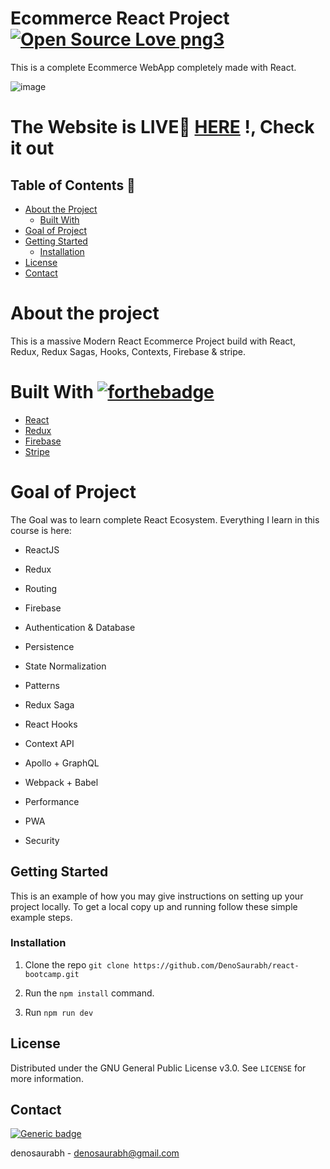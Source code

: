 # Ecommerce React Project [![Open Source Love png3](https://badges.frapsoft.com/os/v3/open-source.png?v=103)](https://github.com/ellerbrock/open-source-badges/)
This is a complete Ecommerce WebApp completely made with React.

![image](https://media.graphcms.com/REPWjpW9Rj2Ogj4gs76O)

# The Website is LIVE🔴 [HERE](https://react-crwn-project.herokuapp.com) !, Check it out


## Table of Contents 📑

* [About the Project](#about-the-project)
  * [Built With](#built-with)
* [Goal of Project](#goal-of-project) 
* [Getting Started](#getting-started)
  * [Installation](#installation)
* [License](#license)
* [Contact](#contact)

# About the project

This is a massive Modern React Ecommerce Project build with React, Redux, Redux Sagas, Hooks, Contexts, Firebase & stripe.

# Built With [![forthebadge](https://forthebadge.com/images/badges/built-with-love.svg)](https://forthebadge.com)

* [React](https://reactjs.org/)
* [Redux](https://redux.js.org/)
* [Firebase](https://firebase.google.com/)
* [Stripe](https://stripe.com/)

# Goal of Project

The Goal was to learn complete React Ecosystem.
Everything I learn in this course is here:

* ReactJS
* Redux
* Routing
* Firebase
* Authentication & Database
* Persistence
* State Normalization
* Patterns
* Redux Saga
* React Hooks
* Context API
* Apollo + GraphQL
* Webpack + Babel

* Performance
* PWA
* Security

## Getting Started

This is an example of how you may give instructions on setting up your project locally.
To get a local copy up and running follow these simple example steps.

### Installation

1. Clone the repo ```git clone https://github.com/DenoSaurabh/react-bootcamp.git```

2. Run the ```npm install``` command.

3. Run ```npm run dev```

## License

Distributed under the GNU General Public License v3.0. See `LICENSE` for more information.

## Contact
[![Generic badge](https://img.shields.io/badge/Need_Help-Contact_ME!-<COLOR>.svg)](https://shields.io/)

denosaurabh - denosaurabh@gmail.com
